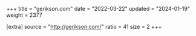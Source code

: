 +++
title = "gerikson.com"
date = "2022-03-22"
updated = "2024-01-19"
weight = 2377

[extra]
source = "http://gerikson.com/"
ratio = 41
size = 2
+++
